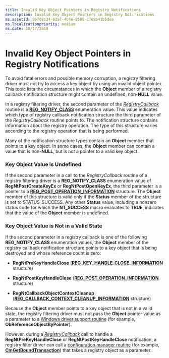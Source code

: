 ```yaml
---
title: Invalid Key Object Pointers in Registry Notifications
description: Invalid Key Object Pointers in Registry Notifications
ms.assetid: 96709c34-63a7-4b4e-8588-c7e8b41b5dea
ms.localizationpriority: medium
ms.date: 10/17/2018
---
```


# Invalid Key Object Pointers in Registry Notifications


To avoid fatal errors and possible memory corruption, a registry filtering driver must not try to access a key object by using an invalid object pointer. This topic lists the circumstances in which the **Object** member of a registry callback notification structure might contain an undefined, non-**NULL** value.

In a registry filtering driver, the second parameter of the [*RegistryCallback*](https://docs.microsoft.com/windows-hardware/drivers/ddi/wdm/nc-wdm-ex_callback_function) routine is a [**REG\_NOTIFY\_CLASS**](https://docs.microsoft.com/windows-hardware/drivers/ddi/wdm/ne-wdm-_reg_notify_class) enumeration value. This value indicates which type of registry callback notification structure the third parameter of the *RegistryCallback* routine points to. The notification structure contains information about the registry operation. The type of this structure varies according to the registry operation that is being performed.

Many of the notification structure types contain an **Object** member that points to a key object. In some cases, the **Object** member can contain a value that is non-**NULL**, but is not a pointer to a valid key object.

### Key Object Value is Undefined

If the second parameter in a call to the *RegistryCallback* routine of a registry filtering driver is a **REG\_NOTIFY\_CLASS** enumeration value of **RegNtPostCreateKeyEx** or **RegNtPostOpenKeyEx**, the third parameter is a pointer to a [**REG\_POST\_OPERATION\_INFORMATION**](https://docs.microsoft.com/windows-hardware/drivers/ddi/wdm/ns-wdm-_reg_post_operation_information) structure. The **Object** member of this structure is valid only if the **Status** member of the structure is set to STATUS\_SUCCESS. Any other **Status** value, including a nonzero status code for which the **NT\_SUCCESS** macro evaluates to **TRUE**, indicates that the value of the **Object** member is undefined.

### Key Object Value is Not in a Valid State

If the second parameter in a registry callback is one of the following **REG\_NOTIFY\_CLASS** enumeration values, the **Object** member of the registry callback notification structure points to a key object that is being destroyed and whose reference count is zero:

-   **RegNtPreKeyHandleClose** ([**REG\_KEY\_HANDLE\_CLOSE\_INFORMATION**](https://docs.microsoft.com/windows-hardware/drivers/ddi/wdm/ns-wdm-_reg_key_handle_close_information) structure)

-   **RegNtPostKeyHandleClose** ([**REG\_POST\_OPERATION\_INFORMATION**](https://docs.microsoft.com/windows-hardware/drivers/ddi/wdm/ns-wdm-_reg_post_operation_information) structure)

-   **RegNtCallbackObjectContextCleanup** ([**REG\_CALLBACK\_CONTEXT\_CLEANUP\_INFORMATION**](https://docs.microsoft.com/windows-hardware/drivers/ddi/wdm/ns-wdm-_reg_callback_context_cleanup_information) structure)

Because the **Object** member points to a key object that is not in a valid state, the registry filtering driver must not pass the **Object** pointer value as a parameter to a [Windows driver support routine](https://docs.microsoft.com/windows-hardware/drivers/ddi/wdm/nf-wdm-obreferenceobjectbypointer) (for example, **ObReferenceObjectByPointer**).

However, during a [*RegistryCallback*](https://docs.microsoft.com/windows-hardware/drivers/ddi/wdm/nc-wdm-ex_callback_function) call to handle a **RegNtPreKeyHandleClose** or **RegNtPostKeyHandleClose** notification, a registry filter driver can call a [configuration manager routine](https://docs.microsoft.com/windows-hardware/drivers/ddi/index) (for example, [**CmGetBoundTransaction**](https://docs.microsoft.com/windows-hardware/drivers/ddi/wdm/nf-wdm-cmgetboundtransaction)) that takes a registry object as a parameter.

 

 




